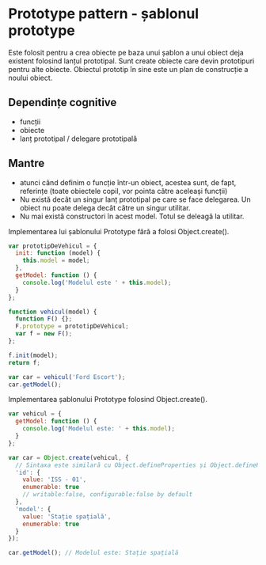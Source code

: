 # Prototype pattern - șablonul prototype

Este folosit pentru a crea obiecte pe baza unui șablon a unui obiect deja existent folosind lanțul prototipal.
Sunt create obiecte care devin prototipuri pentru alte obiecte. Obiectul prototip în sine este un plan de construcție a noului obiect.

## Dependințe cognitive
- funcții
- obiecte
- lanț prototipal / delegare prototipală

## Mantre

- atunci când definim o funcție într-un obiect, acestea sunt, de fapt, referințe (toate obiectele copil, vor pointa către aceleași funcții)
- Nu există decât un singur lanț prototipal pe care se face delegarea. Un obiect nu poate delega decât către un singur utilitar.
- Nu mai există constructori în acest model. Totul se deleagă la utilitar.

Implementarea lui șablonului Prototype fără a folosi Object.create().

```js
var prototipDeVehicul = {
  init: function (model) {
    this.model = model;
  },
  getModel: function () {
    console.log('Modelul este ' + this.model);
  }
};

function vehicul(model) {
  function F() {};
  F.prototype = prototipDeVehicul;
  var f = new F();
};

f.init(model);
return f;

var car = vehicul('Ford Escort');
car.getModel();
```

Implementarea șablonului Prototype folosind Object.create().

```js
var vehicul = {
  getModel: function () {
    console.log('Modelul este: ' + this.model);
  }
};

var car = Object.create(vehicul, {
  // Sintaxa este similară cu Object.defineProperties și Object.defineProperty
  'id': {
    value: 'ISS - 01',
    enumerable: true
    // writable:false, configurable:false by default
  },
  'model': {
    value: 'Stație spațială',
    enumerable: true
  }
});

car.getModel(); // Modelul este: Stație spațială
```
